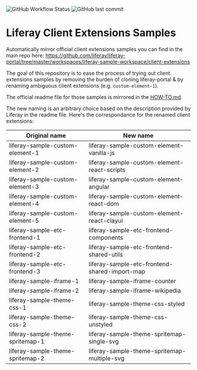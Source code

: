 ![GitHub Workflow Status](https://img.shields.io/github/actions/workflow/status/lgdd/liferay-client-extensions-samples/builder.yml?label=auto-update&style=flat)
![GitHub last commit](https://img.shields.io/github/last-commit/lgdd/liferay-client-extensions-samples?color=informational&label=latest%20update)

# Liferay Client Extensions Samples

Automatically mirror official client extensions samples you can find in the main repo here: https://github.com/liferay/liferay-portal/tree/master/workspaces/liferay-sample-workspace/client-extensions

The goal of this repository is to ease the process of trying out client extensions samples by removing the burden of cloning liferay-portal & by renaming ambiguous client extensions (e.g. `custom-element-1`).

The official readme file for those samples is mirrored in the [HOW-TO.md](HOW-TO.md).

The new naming is an arbitrary choice based on the description provided by Liferay in the readme file. Here's the correspondance for the renamed client extensions:

| **Original name** | **New name**                                                 |
|-------------------|--------------------------------------------------------------|
| liferay-sample-custom-element-1  | liferay-sample-custom-element-vanilla-js      |
| liferay-sample-custom-element-2  | liferay-sample-custom-element-react-scripts   |
| liferay-sample-custom-element-3  | liferay-sample-custom-element-angular         |
| liferay-sample-custom-element-4  | liferay-sample-custom-element-react-dom       |
| liferay-sample-custom-element-5  | liferay-sample-custom-element-react-clayui    |
| liferay-sample-etc-frontend-1    | liferay-sample-etc-frontend-components        |
| liferay-sample-etc-frontend-2    | liferay-sample-etc-frontend-shared-utils      |
| liferay-sample-etc-frontend-3    | liferay-sample-etc-frontend-shared-import-map |
| liferay-sample-iframe-1          | liferay-sample-iframe-counter                 |
| liferay-sample-iframe-2          | liferay-sample-iframe-wikipedia               |
| liferay-sample-theme-css-1       | liferay-sample-theme-css-styled               |
| liferay-sample-theme-css-2       | liferay-sample-theme-css-unstyled             |
| liferay-sample-theme-spritemap-1 | liferay-sample-theme-spritemap-single-svg     |
| liferay-sample-theme-spritemap-2 | liferay-sample-theme-spritemap-multiple-svg   |